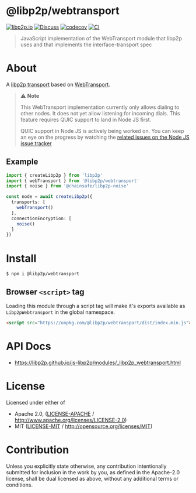 # @libp2p/webtransport

[![libp2p.io](https://img.shields.io/badge/project-libp2p-yellow.svg?style=flat-square)](http://libp2p.io/)
[![Discuss](https://img.shields.io/discourse/https/discuss.libp2p.io/posts.svg?style=flat-square)](https://discuss.libp2p.io)
[![codecov](https://img.shields.io/codecov/c/github/libp2p/js-libp2p.svg?style=flat-square)](https://codecov.io/gh/libp2p/js-libp2p)
[![CI](https://img.shields.io/github/actions/workflow/status/libp2p/js-libp2p/main.yml?branch=main\&style=flat-square)](https://github.com/libp2p/js-libp2p/actions/workflows/main.yml?query=branch%3Amain)

> JavaScript implementation of the WebTransport module that libp2p uses and that implements the interface-transport spec

# About

<!--

!IMPORTANT!

Everything in this README between "# About" and "# Install" is automatically
generated and will be overwritten the next time the doc generator is run.

To make changes to this section, please update the @packageDocumentation section
of src/index.js or src/index.ts

To experiment with formatting, please run "npm run docs" from the root of this
repo and examine the changes made.

-->

A [libp2p transport](https://docs.libp2p.io/concepts/transports/overview/) based on [WebTransport](https://www.w3.org/TR/webtransport/).

> ⚠️ **Note**
>
> This WebTransport implementation currently only allows dialing to other nodes. It does not yet allow listening for incoming dials. This feature requires QUIC support to land in Node JS first.
>
> QUIC support in Node JS is actively being worked on. You can keep an eye on the progress by watching the [related issues on the Node JS issue tracker](https://github.com/nodejs/node/labels/quic)

## Example

```TypeScript
import { createLibp2p } from 'libp2p'
import { webTransport } from '@libp2p/webtransport'
import { noise } from '@chainsafe/libp2p-noise'

const node = await createLibp2p({
  transports: [
    webTransport()
  ],
  connectionEncryption: [
    noise()
  ]
})
```

# Install

```console
$ npm i @libp2p/webtransport
```

## Browser `<script>` tag

Loading this module through a script tag will make it's exports available as `Libp2pWebtransport` in the global namespace.

```html
<script src="https://unpkg.com/@libp2p/webtransport/dist/index.min.js"></script>
```

# API Docs

- <https://libp2p.github.io/js-libp2p/modules/_libp2p_webtransport.html>

# License

Licensed under either of

- Apache 2.0, ([LICENSE-APACHE](LICENSE-APACHE) / <http://www.apache.org/licenses/LICENSE-2.0>)
- MIT ([LICENSE-MIT](LICENSE-MIT) / <http://opensource.org/licenses/MIT>)

# Contribution

Unless you explicitly state otherwise, any contribution intentionally submitted for inclusion in the work by you, as defined in the Apache-2.0 license, shall be dual licensed as above, without any additional terms or conditions.
